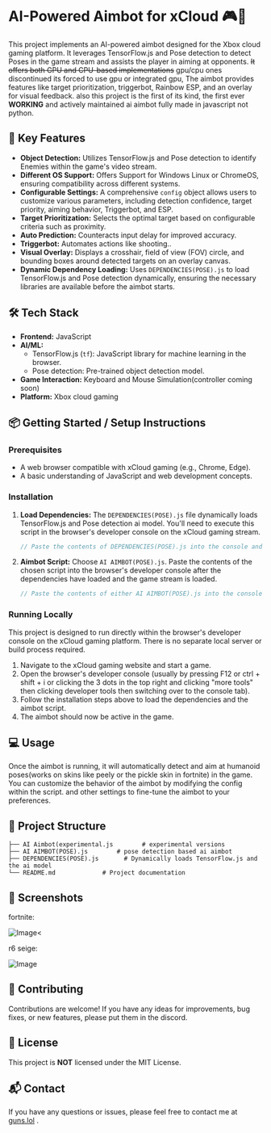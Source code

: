 # AI-Powered Aimbot for xCloud 🎮🎯

This project implements an AI-powered aimbot designed for the Xbox cloud gaming platform. It leverages TensorFlow.js and Pose detection to detect Poses in the game stream and assists the player in aiming at opponents. ~~It offers both GPU and CPU-based implementations~~ gpu/cpu ones discontinued its forced to use gpu or integrated gpu, The aimbot provides features like target prioritization, triggerbot, Rainbow ESP, and an overlay for visual feedback. also this project is the first of its kind, the first ever **WORKING** and actively maintained ai aimbot fully made in javascript not python.

## 🚀 Key Features

- **Object Detection:** Utilizes TensorFlow.js and Pose detection to identify Enemies within the game's video stream.
- **Different OS Support:** Offers Support for Windows Linux or ChromeOS, ensuring compatibility across different systems.
- **Configurable Settings:**  A comprehensive `config` object allows users to customize various parameters, including detection confidence, target priority, aiming behavior, Triggerbot, and ESP.
- **Target Prioritization:** Selects the optimal target based on configurable criteria such as proximity.
- **Auto Prediction:** Counteracts input delay for improved accuracy.
- **Triggerbot:** Automates actions like shooting..
- **Visual Overlay:**  Displays a crosshair, field of view (FOV) circle, and bounding boxes around detected targets on an overlay canvas.
- **Dynamic Dependency Loading:** Uses `DEPENDENCIES(POSE).js` to load TensorFlow.js and Pose detection dynamically, ensuring the necessary libraries are available before the aimbot starts.

## 🛠️ Tech Stack

- **Frontend:** JavaScript
- **AI/ML:**
    - TensorFlow.js (`tf`):  JavaScript library for machine learning in the browser.
    - Pose detection:  Pre-trained object detection model.
- **Game Interaction:** Keyboard and Mouse Simulation(controller coming soon)
- **Platform:** Xbox cloud gaming

## 📦 Getting Started / Setup Instructions

### Prerequisites

- A web browser compatible with xCloud gaming (e.g., Chrome, Edge).
- A basic understanding of JavaScript and web development concepts.

### Installation

1.  **Load Dependencies:**  The `DEPENDENCIES(POSE).js` file dynamically loads TensorFlow.js and Pose detection ai model.  You'll need to execute this script in the browser's developer console on the xCloud gaming stream.

    ```javascript
    // Paste the contents of DEPENDENCIES(POSE).js into the console and execute.
    ```

2.  **Aimbot Script:** Choose `AI AIMBOT(POSE).js`. Paste the contents of the chosen script into the browser's developer console after the dependencies have loaded and the game stream is loaded.

    ```javascript
    // Paste the contents of either AI AIMBOT(POSE).js into the console and execute.
    ```

### Running Locally

This project is designed to run directly within the browser's developer console on the xCloud gaming platform. There is no separate local server or build process required.

1.  Navigate to the xCloud gaming website and start a game.
2.  Open the browser's developer console (usually by pressing F12 or ctrl + shift + i or clicking the 3 dots in the top right and clicking "more tools" then clicking developer tools then switching over to the console tab).
3.  Follow the installation steps above to load the dependencies and the aimbot script.
4.  The aimbot should now be active in the game.

## 💻 Usage

Once the aimbot is running, it will automatically detect and aim at humanoid poses(works on skins like peely or the pickle skin in fortnite) in the game. You can customize the behavior of the aimbot by modifying the config within the script. and other settings to fine-tune the aimbot to your preferences.

## 📂 Project Structure

```
├── AI Aimbot(experimental.js        # experimental versions
├── AI AIMBOT(POSE).js        # pose detection based ai aimbot
├── DEPENDENCIES(POSE).js       # Dynamically loads TensorFlow.js and the ai model
└── README.md             # Project documentation
```

## 📸 Screenshots

fortnite: 

<img src="https://media.discordapp.net/attachments/1395473504966545539/1395474201342902332/image.png?ex=687fda20&amp;is=687e88a0&amp;hm=10327e46be34c5cbd9065295c164cf7d4bd161ab5204f02a98292074c4133931&amp;=&amp;format=webp&amp;quality=lossless" alt="Image"/><

r6 seige:

<img src="https://media.discordapp.net/attachments/1395473504966545539/1395473568971751424/IMG_9839.png?ex=687fd989&amp;is=687e8809&amp;hm=6e1bc3670cabe818b19f5f8ea0209802a96891bd668de7110ce9d53e62323cee&amp;=&amp;format=webp&amp;quality=lossless" alt="Image"/>



## 🤝 Contributing

Contributions are welcome! If you have any ideas for improvements, bug fixes, or new features, please put them in the discord.

## 📝 License

This project is **NOT** licensed under the MIT License.

## 📬 Contact

If you have any questions or issues, please feel free to contact me at [guns.lol](https://guns.lol/wesd) .
